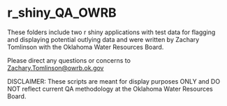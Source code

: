 # r_shiny_QA_OWRB

These folders include two r shiny applications with test data for flagging and displaying potential outlying data and were written by Zachary Tomlinson with the Oklahoma Water Resources Board. 

Please direct any questions or concerns to Zachary.Tomlinson@owrb.ok.gov

DISCLAIMER: These scripts are meant for display purposes ONLY and DO NOT reflect current QA methodology at the Oklahoma Water Resources Board.
